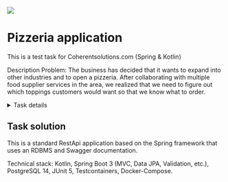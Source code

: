 ![](https://github.com/kivilev/pizzeria-app/workflows/tests/badge.svg)

# Pizzeria application
This is a test task for Coherentsolutions.com (Spring &amp; Kotlin)

Description
Problem: The business has decided that it wants to expand into other industries and to open a pizzeria. After collaborating with multiple food supplier services in the area, we realized that we need to figure out which toppings customers would want so that we know what to order.

<details>
  <summary>Task details</summary>
Requirements:

1. Create an endpoint that allows for customers to submit their email address along with the list of toppings that they would be interested in.
2. Create an endpoint that allows for the front end team to grab the list of toppings currently submitted and the number of unique customers that have requested that topping.
3. Only the customer’s latest topping submission will be recorded.
4. Implementation must happen using Kotlin & Spring Boot.

Bonus points will be awarded for:
- Persisting data between runs
- Creativity for adding additional features
- A special endpoint for listing your personal topping choice!
  
</details>

## Task solution

This is a standard RestApi application based on the Spring framework that uses an RDBMS and Swagger documentation.

Technical stack: Kotlin, Spring Boot 3 (MVC, Data JPA, Validation, etc.), PostgreSQL 14, JUnit 5, Testcontainers, Docker-Compose.

